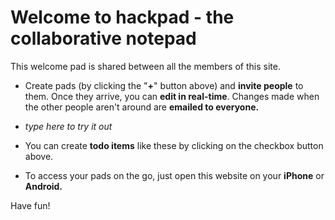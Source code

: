 # **Welcome to hackpad - the collaborative notepad**

This welcome pad is shared between all the members of this site.

*   Create pads (by clicking the "**+**" button above) and **invite people** to them.  Once they arrive, you can **edit in real-time**.  Changes made when the other people aren't around are **emailed to everyone.**

*   _type here to try it out_

*   You can create **todo items** like these by clicking on the checkbox button above.

*   To access your pads on the go, just open this website on your **iPhone** or **Android.**

Have fun!